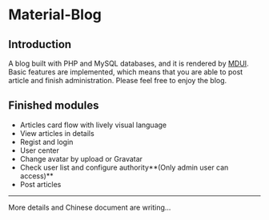 # Material-Blog

## Introduction
A blog built with PHP and MySQL databases, and it is rendered by [MDUI](https://www.mdui.org/).
Basic features are implemented, which means that you are able to post article and finish administration. Please feel free to enjoy the blog.

## Finished modules
- Articles card flow with lively visual language 
- View articles in details
- Regist and login
- User center
- Change avatar by upload or Gravatar
- Check user list and configure authority**(Only admin user can access)**
- Post articles

---
More details and Chinese document are writing...

